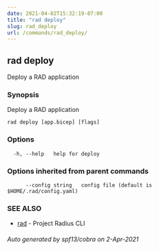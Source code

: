```yaml
---
date: 2021-04-02T15:32:19-07:00
title: "rad deploy"
slug: rad_deploy
url: /commands/rad_deploy/
---
```

## rad deploy

Deploy a RAD application

### Synopsis

Deploy a RAD application

```
rad deploy [app.bicep] [flags]
```

### Options

```
  -h, --help   help for deploy
```

### Options inherited from parent commands

```
      --config string   config file (default is $HOME/.rad/config.yaml)
```

### SEE ALSO

* [rad](/commands/rad/)	 - Project Radius CLI

###### Auto generated by spf13/cobra on 2-Apr-2021
